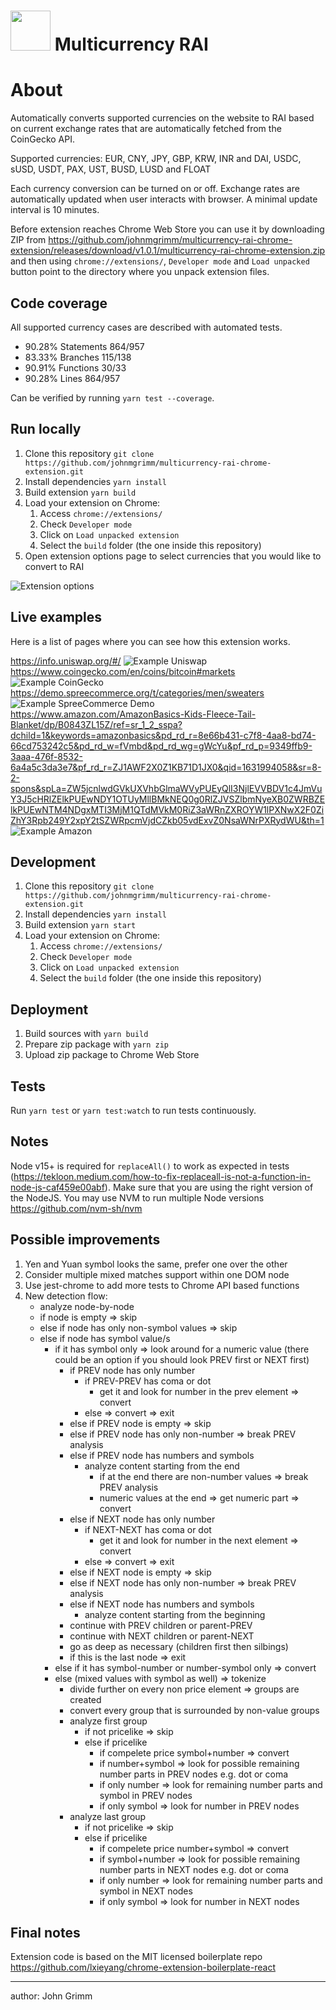 # <img src="src/assets/img/RAI-logo-coin.png" width="64"/> Multicurrency RAI

# About

Automatically converts supported currencies on the website to RAI based on current exchange rates that are automatically fetched from the CoinGecko API.

Supported currencies: EUR, CNY, JPY, GBP, KRW, INR and DAI, USDC, sUSD, USDT, PAX, UST, BUSD, LUSD and FLOAT

Each currency conversion can be turned on or off.
Exchange rates are automatically updated when user interacts with browser.
A minimal update interval is 10 minutes.

Before extension reaches Chrome Web Store you can use it by downloading ZIP from https://github.com/johnmgrimm/multicurrency-rai-chrome-extension/releases/download/v1.0.1/multicurrency-rai-chrome-extension.zip and then using `chrome://extensions/`, `Developer mode` and `Load unpacked` button point to the directory where you unpack extension files.

## Code coverage

All supported currency cases are described with automated tests.

- 90.28% Statements 864/957
- 83.33% Branches 115/138
- 90.91% Functions 30/33
- 90.28% Lines 864/957

Can be verified by running `yarn test --coverage`.

## Run locally

1. Clone this repository `git clone https://github.com/johnmgrimm/multicurrency-rai-chrome-extension.git`
2. Install dependencies `yarn install`
3. Build extension `yarn build`
4. Load your extension on Chrome:
   1. Access `chrome://extensions/`
   2. Check `Developer mode`
   3. Click on `Load unpacked extension`
   4. Select the `build` folder (the one inside this repository)
5. Open extension options page to select currencies that you would like to convert to RAI

![Extension options](./docs/options.png)

## Live examples

Here is a list of pages where you can see how this extension works.

https://info.uniswap.org/#/
![Example Uniswap](./docs/uniswap.png)
https://www.coingecko.com/en/coins/bitcoin#markets
![Example CoinGecko](./docs/coingecko.png)
https://demo.spreecommerce.org/t/categories/men/sweaters
![Example SpreeCommerce Demo](./docs/spree.png)
https://www.amazon.com/AmazonBasics-Kids-Fleece-Tail-Blanket/dp/B0843ZL15Z/ref=sr_1_2_sspa?dchild=1&keywords=amazonbasics&pd_rd_r=8e66b431-c7f8-4aa8-bd74-66cd753242c5&pd_rd_w=fVmbd&pd_rd_wg=gWcYu&pf_rd_p=9349ffb9-3aaa-476f-8532-6a4a5c3da3e7&pf_rd_r=ZJ1AWF2X0Z1KB71D1JX0&qid=1631994058&sr=8-2-spons&spLa=ZW5jcnlwdGVkUXVhbGlmaWVyPUEyQlI3NjlEVVBDV1c4JmVuY3J5cHRlZElkPUEwNDY1OTUyMllBMkNEQ0g0RlZJVSZlbmNyeXB0ZWRBZElkPUEwNTM4NDgxMTI3MjM1QTdMVkM0RiZ3aWRnZXROYW1lPXNwX2F0ZiZhY3Rpb249Y2xpY2tSZWRpcmVjdCZkb05vdExvZ0NsaWNrPXRydWU&th=1
![Example Amazon](./docs/amazon.png)

## Development

1. Clone this repository `git clone https://github.com/johnmgrimm/multicurrency-rai-chrome-extension.git`
2. Install dependencies `yarn install`
3. Build extension `yarn start`
4. Load your extension on Chrome:
   1. Access `chrome://extensions/`
   2. Check `Developer mode`
   3. Click on `Load unpacked extension`
   4. Select the `build` folder (the one inside this repository)

## Deployment

1. Build sources with `yarn build`
2. Prepare zip package with `yarn zip`
3. Upload zip package to Chrome Web Store

## Tests

Run `yarn test` or `yarn test:watch` to run tests continuously.

## Notes

Node v15+ is required for `replaceAll()` to work as expected in tests (https://tekloon.medium.com/how-to-fix-replaceall-is-not-a-function-in-node-js-caf459e00abf).
Make sure that you are using the right version of the NodeJS.
You may use NVM to run multiple Node versions https://github.com/nvm-sh/nvm

## Possible improvements

1. Yen and Yuan symbol looks the same, prefer one over the other
2. Consider multiple mixed matches support within one DOM node
3. Use jest-chrome to add more tests to Chrome API based functions
4. New detection flow:
   - analyze node-by-node
   - if node is empty => skip
   - else if node has only non-symbol values => skip
   - else if node has symbol value/s
     - if it has symbol only => look around for a numeric value
       (there could be an option if you should look PREV first or NEXT first)
       - if PREV node has only number
         - if PREV-PREV has coma or dot
           - get it and look for number in the prev element => convert
         - else => convert => exit
       - else if PREV node is empty => skip
       - else if PREV node has only non-number => break PREV analysis
       - else if PREV node has numbers and symbols
         - analyze content starting from the end
           - if at the end there are non-number values => break PREV analysis
           - numeric values at the end => get numeric part => convert
       - else if NEXT node has only number
         - if NEXT-NEXT has coma or dot
           - get it and look for number in the next element => convert
         - else => convert => exit
       - else if NEXT node is empty => skip
       - else if NEXT node has only non-number => break PREV analysis
       - else if NEXT node has numbers and symbols
         - analyze content starting from the beginning
       - continue with PREV children or parent-PREV
       - continue with NEXT children or parent-NEXT
       - go as deep as necessary (children first then silbings)
       - if this is the last node => exit
     - else if it has symbol-number or number-symbol only => convert
     - else (mixed values with symbol as well) => tokenize
       - divide further on every non price element => groups are created
       - convert every group that is surrounded by non-value groups
       - analyze first group
         - if not pricelike => skip
         - else if pricelike
           - if compelete price symbol+number => convert
           - if number+symbol => look for possible remaining number parts in PREV nodes e.g. dot or coma
           - if only number => look for remaining number parts and symbol in PREV nodes
           - if only symbol => look for number in PREV nodes
       - analyze last group
         - if not pricelike => skip
         - else if pricelike
           - if compelete price number+symbol => convert
           - if symbol+number => look for possible remaining number parts in NEXT nodes e.g. dot or coma
           - if only number => look for remaining number parts and symbol in NEXT nodes
           - if only symbol => look for number in NEXT nodes

## Final notes

Extension code is based on the MIT licensed boilerplate repo https://github.com/lxieyang/chrome-extension-boilerplate-react

---

author: John Grimm
